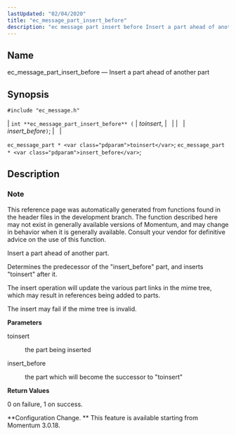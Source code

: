 ```yaml
---
lastUpdated: "02/04/2020"
title: "ec_message_part_insert_before"
description: "ec message part insert before Insert a part ahead of another part int ec message part insert before toinsert insert before ec message part toinsert ec message part insert before This reference page was automatically generated from functions found in the header files in the development branch The function described..."
---
```


<a name="apis.ec_message_part_insert_before"></a> 
## Name

ec_message_part_insert_before — Insert a part ahead of another part

## Synopsis

`#include "ec_message.h"`

| `int **ec_message_part_insert_before** (` | <var class="pdparam">toinsert</var>, |   |
|   | <var class="pdparam">insert_before</var>`)`; |   |

`ec_message_part * <var class="pdparam">toinsert</var>`;
`ec_message_part * <var class="pdparam">insert_before</var>`;<a name="idp56442192"></a> 
## Description

### Note

This reference page was automatically generated from functions found in the header files in the development branch. The function described here may not exist in generally available versions of Momentum, and may change in behavior when it is generally available. Consult your vendor for definitive advice on the use of this function.

Insert a part ahead of another part.

Determines the predecessor of the "insert_before" part, and inserts "toinsert" after it.

The insert operation will update the various part links in the mime tree, which may result in references being added to parts.

The insert may fail if the mime tree is invalid.

**<a name="idp56446672"></a> Parameters**

<dl class="variablelist">

<dt>toinsert</dt>

<dd>

the part being inserted

</dd>

<dt>insert_before</dt>

<dd>

the part which will become the successor to "toinsert"

</dd>

</dl>

**<a name="idp56451296"></a> Return Values**

0 on failure, 1 on success.

**Configuration Change. ** This feature is available starting from Momentum 3.0.18.